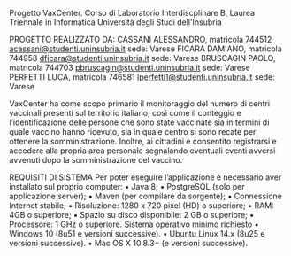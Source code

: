 Progetto VaxCenter.
Corso di Laboratorio Interdiscplinare B, Laurea Triennale in Informatica Università degli Studi dell'Insubria

PROGETTO REALIZZATO DA:
CASSANI ALESSANDRO, matricola 744512 acassani@studenti.uninsubria.it sede: Varese
FICARA DAMIANO, matricola 744958 dficara@studenti.uninsubria.it sede: Varese
BRUSCAGIN PAOLO, matricola 744703 pbruscagin@studenti.uninsubria.it sede: Varese
PERFETTI LUCA, matricola 746581 lperfetti1@studenti.uninsubria.it sede: Varese


VaxCenter ha come scopo primario il monitoraggio del numero di centri vaccinali presenti sul territorio italiano, così come il conteggio e l’identificazione delle persone che sono state vaccinate sia in termini di quale vaccino hanno ricevuto, sia in quale centro si sono recate per ottenere la somministrazione. Inoltre, ai cittadini è consentito registrarsi e accedere alla propria area personale segnalando eventuali eventi avversi avvenuti dopo la somministrazione del vaccino.

REQUISITI DI SISTEMA
Per poter eseguire l’applicazione è necessario aver installato sul proprio computer:
▪ Java 8;
▪ PostgreSQL (solo per applicazione server);
▪ Maven (per compilare da sorgente);
▪ Connessione Internet stabile;
▪ Risoluzione: 1280 x 720 pixel (HD) o superiore;
▪ RAM: 4GB o superiore;
▪ Spazio su disco disponibile: 2 GB o superiore;
▪ Processore: 1 GHz o superiore.
Sistema operativo minimo richiesto
▪ Windows 10 (8u51 e versioni successive).
▪ Ubuntu Linux 14.x (8u25 e versioni successive).
▪ Mac OS X 10.8.3+ (e versioni successive).
